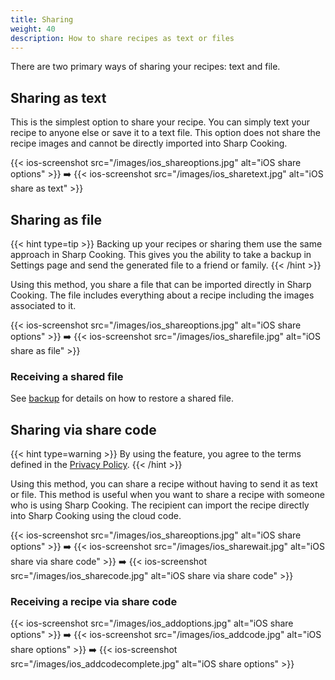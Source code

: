 ```yaml
---
title: Sharing
weight: 40
description: How to share recipes as text or files
---
```


There are two primary ways of sharing your recipes: text and file.

## Sharing as text
This is the simplest option to share your recipe. You can simply text your recipe to anyone else or save it to a text file. This option does not share the recipe images and cannot be directly imported into Sharp Cooking.

{{< ios-screenshot src="/images/ios_shareoptions.jpg" alt="iOS share options" >}}
➡️
{{< ios-screenshot src="/images/ios_sharetext.jpg" alt="iOS share as text" >}}

## Sharing as file
{{< hint type=tip >}}
Backing up your recipes or sharing them use the same approach in Sharp Cooking. This gives you the ability to take a backup in Settings page and send the generated file to a friend or family.
{{< /hint >}}

Using this method, you share a file that can be imported directly in Sharp Cooking. The file includes everything about a recipe including the images associated to it.

{{< ios-screenshot src="/images/ios_shareoptions.jpg" alt="iOS share options" >}}
➡️
{{< ios-screenshot src="/images/ios_sharefile.jpg" alt="iOS share as file" >}}

### Receiving a shared file
See [backup](/web/backup) for details on how to restore a shared file.

## Sharing via share code
{{< hint type=warning >}}
By using the feature, you agree to the terms defined in the [Privacy Policy](/web/privacy-policy).
{{< /hint >}}

Using this method, you can share a recipe without having to send it as text or file. This method is useful when you want to share a recipe with someone who is using Sharp Cooking. The recipient can import the recipe directly into Sharp Cooking using the cloud code.

{{< ios-screenshot src="/images/ios_shareoptions.jpg" alt="iOS share options" >}}
➡️
{{< ios-screenshot src="/images/ios_sharewait.jpg" alt="iOS share via share code" >}}
➡️ 
{{< ios-screenshot src="/images/ios_sharecode.jpg" alt="iOS share via share code" >}}

### Receiving a recipe via share code
{{< ios-screenshot src="/images/ios_addoptions.jpg" alt="iOS share options" >}}
➡️
{{< ios-screenshot src="/images/ios_addcode.jpg" alt="iOS share options" >}}
➡️
{{< ios-screenshot src="/images/ios_addcodecomplete.jpg" alt="iOS share options" >}}